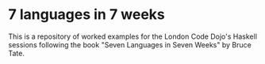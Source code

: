 # 7 languages in 7 weeks
This is a repository of worked examples for the London Code Dojo's Haskell sessions following the book "Seven Languages in Seven Weeks" by Bruce Tate. 